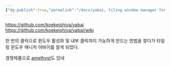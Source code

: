 ```yaml
---
{"dg-publish":true,"permalink":"/docs/yabai, tiling window manager for macOS/","title":"yabai, tiling window manager for macOS"}
---
```


<https://github.com/koekeishiya/yabai>  
<https://github.com/koekeishiya/yabai/wiki>

한 번의 클릭으로 윈도우 활성화 및 내부 클릭까지 가능하게 만드는 방법을 찾다가 타일링 윈도우 매니저 야바이를 알게 되었다.

경쟁제품으로 [amethyst](https://github.com/ianyh/Amethyst)도 있네
